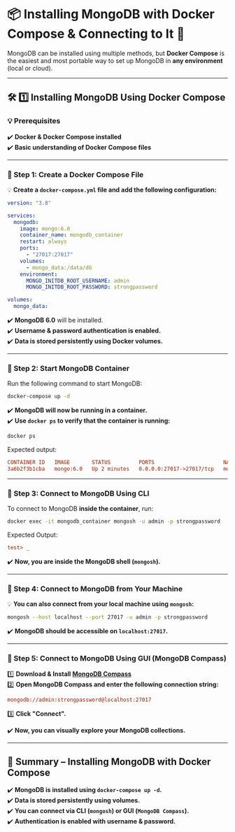 # **📦 Installing MongoDB with Docker Compose & Connecting to It 🚀**

MongoDB can be installed using multiple methods, but **Docker Compose** is the easiest and most portable way to set up MongoDB in **any environment** (local or cloud).

---

## **🛠️ 1️⃣ Installing MongoDB Using Docker Compose**

### **💡 Prerequisites**

✔️ **Docker & Docker Compose installed**  
✔️ **Basic understanding of Docker Compose files**

---

### **📌 Step 1: Create a Docker Compose File**

💡 **Create a `docker-compose.yml` file and add the following configuration:**

```yaml
version: "3.8"

services:
  mongodb:
    image: mongo:6.0
    container_name: mongodb_container
    restart: always
    ports:
      - "27017:27017"
    volumes:
      - mongo_data:/data/db
    environment:
      MONGO_INITDB_ROOT_USERNAME: admin
      MONGO_INITDB_ROOT_PASSWORD: strongpassword

volumes:
  mongo_data:
```

✔️ **MongoDB 6.0** will be installed.  
✔️ **Username & password authentication is enabled.**  
✔️ **Data is stored persistently using Docker volumes.**

---

### **📌 Step 2: Start MongoDB Container**

Run the following command to start MongoDB:

```bash
docker-compose up -d
```

✔️ **MongoDB will now be running in a container.**  
✔️ **Use `docker ps` to verify that the container is running:**

```bash
docker ps
```

Expected output:

```ini
CONTAINER ID   IMAGE       STATUS         PORTS                      NAMES
3a6b2f3b1cba   mongo:6.0   Up 2 minutes   0.0.0.0:27017->27017/tcp   mongodb_container
```

---

### **📌 Step 3: Connect to MongoDB Using CLI**

To connect to MongoDB **inside the container**, run:

```bash
docker exec -it mongodb_container mongosh -u admin -p strongpassword
```

Expected Output:

```ini
test> _
```

✔️ **Now, you are inside the MongoDB shell (`mongosh`).**

---

### **📌 Step 4: Connect to MongoDB from Your Machine**

💡 **You can also connect from your local machine using `mongosh`:**

```bash
mongosh --host localhost --port 27017 -u admin -p strongpassword
```

✔️ **MongoDB should be accessible on `localhost:27017`.**

---

### **📌 Step 5: Connect to MongoDB Using GUI (MongoDB Compass)**

1️⃣ **Download & Install [MongoDB Compass](https://www.mongodb.com/try/download/compass)**  
2️⃣ **Open MongoDB Compass and enter the following connection string:**

```ini
mongodb://admin:strongpassword@localhost:27017
```

3️⃣ **Click "Connect".**

✔️ **Now, you can visually explore your MongoDB collections.**

---

## **🎯 Summary – Installing MongoDB with Docker Compose**

✔️ **MongoDB is installed using `docker-compose up -d`.**  
✔️ **Data is stored persistently using volumes.**  
✔️ **You can connect via CLI (`mongosh`) or GUI (`MongoDB Compass`).**  
✔️ **Authentication is enabled with username & password.**
